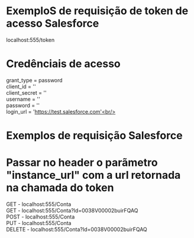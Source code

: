 # ExemploS de requisição de token de acesso Salesforce
localhost:555/token

# Credênciais de acesso
grant_type = password <br/>
client_id = '' <br/>
client_secret = '' <br/>
username = '' <br/>
password = '' <br/>
login_url = 'https://test.salesforce.com'<br/>

# Exemplos de requisição Salesforce
# Passar no header o parãmetro "instance_url" com a url retornada na chamada do token
GET - localhost:555/Conta <br/>
GET - localhost:555/Conta?Id=0038V00002buirFQAQ <br/>
POST - localhost:555/Conta <br/>
PUT - localhost:555/Conta <br/>
DELETE - localhost:555/Conta?Id=0038V00002buirFQAQ <br/>
